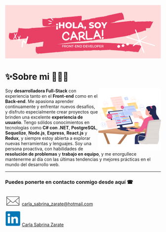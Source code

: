 <img src="./Img/Banner.png" alt="banner"/>

# ✨Sobre mi 👩🏻‍💻
<p align="center">
<img src="./Img/dev.png" alt="dev" width="40%" align="right"/>

<p align="left">

Soy **desarrolladora Full-Stack** con experiencia tanto en el **Front-end** como en el **Back-end**. Me apasiona aprender continuamente y enfrentar nuevos desafíos, y disfruto especialmente crear proyectos que brinden una excelente **experiencia de usuario**. Tengo sólidos conocimientos en tecnologías como **C# con .NET**, **PostgreSQL**, **Sequelize**, **Node.js**, **Express**, **React.js** y **Redux**, y siempre estoy abierta a explorar nuevas herramientas y lenguajes. Soy una persona proactiva, con habilidades de **resolución de problemas** y **trabajo en equipo**, y me enorgullece mantenerme al día con las últimas tendencias y mejores prácticas en el mundo del desarrollo web.

 
</p>
</p>

<hr>

### Puedes ponerte en contacto conmigo desde aquí ☎
 <p align="left">
 <img src="./Img/mail.gif" width="50"/>
 <a href="mailto:carla_sabrina_zarate@hotmail.com" target="_blank">carla_sabrina_zarate@hotmail.com</a>
 </>
 
 <p align="left">
  <img src="./Img/linkedin.png" width="50" />
  <a href="https://www.linkedin.com/in/carla-sabrina-zarate/" target="_blank">Carla Sabrina Zarate</a>
 </p>
